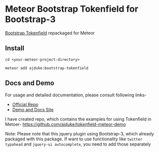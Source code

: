 
# Meteor Bootstrap Tokenfield for Bootstrap-3


[Bootstrap Tokenfield](https://github.com/sliptree/bootstrap-tokenfield) repackaged for Meteor

## Install 
`cd <your-meteor-project-directory>`

`meteor add ajduke:bootstrap-tokenfield`


## Docs and Demo

For usage and detailed documentation, please consult following links-


- [Official Repo](https://github.com/sliptree/bootstrap-tokenfield)
- [Demo and Docs Site](http://sliptree.github.io/bootstrap-tokenfield)


I have created repo, which contains the examples for using Tokenfield in Metoer-  https://github.com/ajduke/tokenfield-meteor-demo


Note: Please note that this jquery plugin using Bootstrap-3, which already packaged with this package.
If want to use functionality like `twitter typahead` and `jquery-ui autocomplete`, you need to add those separately  
